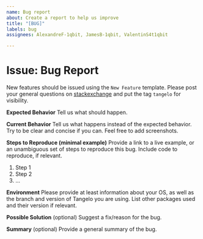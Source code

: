 ```yaml
---
name: Bug report
about: Create a report to help us improve
title: "[BUG]"
labels: bug
assignees: AlexandreF-1qbit, JamesB-1qbit, ValentinS4t1qbit

---
```


# Issue: Bug Report

New features should be issued using the `New Feature` template. Please post your general questions on [stackexchange](https://quantumcomputing.stackexchange.com/) and put the tag `tangelo` for visibility.

**Expected Behavior**
Tell us what should happen.

**Current Behavior**
Tell us what happens instead of the expected behavior. Try to be clear and concise if you can. Feel free to add screenshots.

**Steps to Reproduce (minimal example)**
Provide a link to a live example, or an unambiguous set of steps to reproduce this bug. Include code to reproduce, if relevant.
1. Step 1
2. Step 2
3. ...

**Environment**
Please provide at least information about your OS, as well as the branch and version of Tangelo you are using. List other packages used and their version if relevant.

**Possible Solution**
(optional) Suggest a fix/reason for the bug.

**Summary**
(optional) Provide a general summary of the bug.
